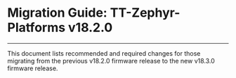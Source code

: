 # Migration Guide: TT-Zephyr-Platforms v18.2.0

---

This document lists recommended and required changes for those migrating from the previous v18.2.0 firmware release to the new v18.3.0 firmware release.

[comment]: <> (UL by area, indented as necessary)
